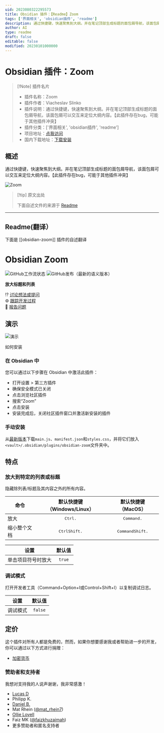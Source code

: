```yaml
---
uid: 2023080322295573
title: Obsidian 插件：【Readme】Zoom
tags: ['界面相关', 'obsidian插件', 'readme']
description: 通过快捷键，快速聚焦到大纲。并在笔记顶部生成标题的面包屑导航，该面包屑可以交互来定位大纲内容。【此插件存在bug，可能于其他插件冲突】
author: AI
type: readme
draft: false
editable: false
modified: 20230101000000
---
```


# Obsidian 插件：Zoom

> [!Note] 插件名片
> - 插件名称：Zoom
> - 插件作者：Viacheslav Slinko
> - 插件说明：通过快捷键，快速聚焦到大纲。并在笔记顶部生成标题的面包屑导航，该面包屑可以交互来定位大纲内容。【此插件存在bug，可能于其他插件冲突】
> - 插件分类：['界面相关', 'obsidian插件', 'readme']
> - 项目地址：[点我访问](https://github.com/vslinko/obsidian-zoom)
> - 国内下载地址：[下载安装](https://pkmer.cn/products/plugin/pluginMarket/?obsidian-zoom)

## 概述

通过快捷键，快速聚焦到大纲。并在笔记顶部生成标题的面包屑导航，该面包屑可以交互来定位大纲内容。【此插件存在bug，可能于其他插件冲突】

![Zoom](https://cdn.pkmer.cn/covers/obsidian-zoom.GIF!pkmer)

> [!tip] 原文出处
> 
>下面自述文件的来源于 [Readme](https://ghproxy.net/https://raw.githubusercontent.com/vslinko/obsidian-zoom/main/README.md)
> 

---

## Readme(翻译）

下面是 [[obsidian-zoom]] 插件的自述翻译


# Obsidian Zoom

![GitHub工作流状态](https://img.shields.io/github/actions/workflow/status/vslinko/obsidian-zoom/release.yml?style=for-the-badge)
![GitHub发布（最新的语义版本）](https://img.shields.io/github/v/release/vslinko/obsidian-zoom?style=for-the-badge&sort=semver)

**放大标题和列表**

⁉️ [讨论想法或提问](https://github.com/vslinko/obsidian-zoom/discussions)<br>
⚙️ [跟踪开发过程](https://github.com/users/vslinko/projects/3/views/1)<br>
🐛 [报告问题](https://github.com/vslinko/obsidian-zoom/issues)

## 演示

![演示](https://raw.githubusercontent.com/vslinko/obsidian-zoom/main/demo.gif)

如何安装

### 在 Obsidian 中

您可以通过以下步骤在 Obsidian 中激活此插件：

- 打开设置 > 第三方插件
- 确保安全模式已关闭
- 点击浏览社区插件
- 搜索“Zoom”
- 点击安装
- 安装完成后，关闭社区插件窗口并激活新安装的插件

### 手动安装

从[最新版本](https://github.com/vslinko/obsidian-zoom/releases/latest)下载`main.js`、`manifest.json`和`styles.css`，并将它们放入`<vault>/.obsidian/plugins/obsidian-zoom`文件夹中。

## 特点

### 放大到特定的列表或标题

隐藏除列表/标题及其内容之外的所有内容。

| 命令                          |       默认快捷键（Windows/Linux）       |             默认快捷键（MacOS）             |
| ---------------------------- | :------------------------------------: | :--------------------------------------: |
| 放大                          |         <kbd>Ctrl</kbd><kbd>.</kbd>         |         <kbd>Command</kbd><kbd>.</kbd>         |
| 缩小整个文档 | <kbd>Ctrl</kbd><kbd>Shift</kbd><kbd>.</kbd> | <kbd>Command</kbd><kbd>Shift</kbd><kbd>.</kbd> |

| 设置                                | 默认值 |
| -------------------------------------- | :-----------: |
| 单击项目符号时放大 |    `true`     |

### 调试模式

打开开发者工具（Command+Option+I或Control+Shift+I）以复制调试日志。

| 设置       | 默认值        |
| ---------- | :-----------: |
| 调试模式   |    `false`    |

## 定价

这个插件对所有人都是免费的，然而，如果你想要感谢我或者帮助进一步的开发，你可以通过以下方式进行捐赠：

- [加密货币](https://vslinko.cb.id)

### 赞助者和支持者

我想对支持我的人说声谢谢，我非常感激！

- [Lucas D](https://twitter.com/lucasdreier)
- Philipp K.
- [Daniel B.](https://github.com/danieltomasz)
- Mat Rhein ([@mat_rhein7](http://twitter.com/mat_rhein7))
- [Ollie Lovell](https://www.ollielovell.com/)
- Faiz MK ([@faizkhuzaimah](https://twitter.com/faizkhuzaimah))
- 更多赞助者和匿名支持者



